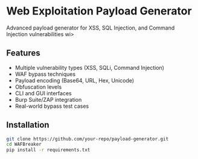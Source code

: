 # Web Exploitation Payload Generator

Advanced payload generator for XSS, SQL Injection, and Command Injection vulnerabilities wi>

## Features
- Multiple vulnerability types (XSS, SQLi, Command Injection)
- WAF bypass techniques
- Payload encoding (Base64, URL, Hex, Unicode)
- Obfuscation levels
- CLI and GUI interfaces
- Burp Suite/ZAP integration
- Real-world bypass test cases

## Installation
```bash
git clone https://github.com/your-repo/payload-generator.git
cd WAFBreaker
pip install -r requirements.txt
